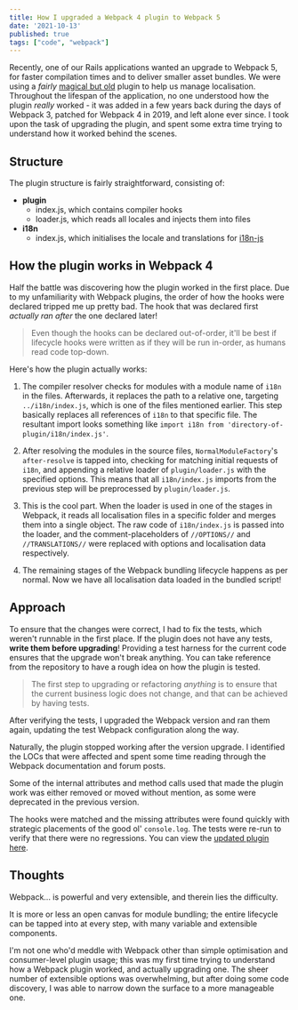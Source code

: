 ```yaml
---
title: How I upgraded a Webpack 4 plugin to Webpack 5
date: '2021-10-13'
published: true
tags: ["code", "webpack"]
---
```


Recently, one of our Rails applications wanted an upgrade to Webpack 5, for faster compilation times and to deliver smaller asset bundles. We were using a *fairly* [magical but old](https://github.com/chrome/Webpack-rails-i18n-js-plugin) plugin to help us manage localisation. Throughout the lifespan of the application, no one understood how the plugin *really* worked - it was added in a few years back during the days of Webpack 3, patched for Webpack 4 in 2019, and left alone ever since. I took upon the task of upgrading the plugin, and spent some extra time trying to understand how it worked behind the scenes.

## Structure

The plugin structure is fairly straightforward, consisting of:

- **plugin**
  - index.js, which contains compiler hooks
  - loader.js, which reads all locales and injects them into files
- **i18n**
  - index.js, which initialises the locale and translations for [i18n-js](https://github.com/fnando/i18n-js)

## How the plugin works in Webpack 4

Half the battle was discovering how the plugin worked in the first place. Due to my unfamiliarity with Webpack plugins, the order of how the hooks were declared tripped me up pretty bad. The hook that was declared first *actually ran after* the one declared later!

> Even though the hooks can be declared out-of-order, it'll be best if lifecycle hooks were written as if they will be run in-order, as humans read code top-down.

Here's how the plugin actually works:

1. The compiler resolver checks for modules with a module name of `i18n` in the files. Afterwards, it replaces the path to a relative one, targeting `../i18n/index.js`, which is one of the files mentioned earlier. This step basically replaces all references of `i18n` to that specific file. The resultant import looks something like `import i18n from 'directory-of-plugin/i18n/index.js'`.

2. After resolving the modules in the source files, `NormalModuleFactory`'s `after-resolve` is tapped into, checking for matching initial requests of `i18n`, and appending a relative loader of `plugin/loader.js` with the specified options. This means that all `i18n/index.js` imports from the previous step will be preprocessed by `plugin/loader.js`.

3. This is the cool part. When the loader is used in one of the stages in Webpack, it reads all localisation files in a specific folder and merges them into a single object. The raw code of `i18n/index.js` is passed into the loader, and the comment-placeholders of `//OPTIONS//` and `//TRANSLATIONS//` were replaced with options and localisation data respectively.

4. The remaining stages of the Webpack bundling lifecycle happens as per normal. Now we have all localisation data loaded in the bundled script!

## Approach

To ensure that the changes were correct, I had to fix the tests, which weren't runnable in the first place. If the plugin does not have any tests, **write them before upgrading**! Providing a test harness for the current code ensures that the upgrade won't break anything. You can take reference from the repository to have a rough idea on how the plugin is tested.

> The first step to upgrading or refactoring *anything* is to ensure that the current business logic does not change, and that can be achieved by having tests.

After verifying the tests, I upgraded the Webpack version and ran them again, updating the test Webpack configuration along the way.

Naturally, the plugin stopped working after the version upgrade. I identified the LOCs that were affected and spent some time reading through the Webpack documentation and forum posts.

Some of the internal attributes and method calls used that made the plugin work was either removed or moved without mention, as some were deprecated in the previous version. 

The hooks were matched and the missing attributes were found quickly with strategic placements of the good ol' `console.log`. The tests were re-run to verify that there were no regressions. You can view the [updated plugin here](https://github.com/causztic/Webpack-rails-i18n-js-plugin).

## Thoughts

Webpack... is powerful and very extensible, and therein lies the difficulty.

It is more or less an open canvas for module bundling; the entire lifecycle can be tapped into at every step, with many variable and extensible components.

I'm not one who'd meddle with Webpack other than simple optimisation and consumer-level plugin usage; this was my first time trying to understand how a Webpack plugin worked, and actually upgrading one. The sheer number of extensible options was overwhelming, but after doing some code discovery, I was able to narrow down the surface to a more manageable one.
